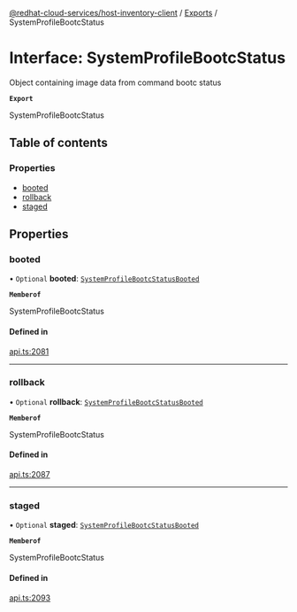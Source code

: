 [@redhat-cloud-services/host-inventory-client](../README.md) / [Exports](../modules.md) / SystemProfileBootcStatus

# Interface: SystemProfileBootcStatus

Object containing image data from command bootc status

**`Export`**

SystemProfileBootcStatus

## Table of contents

### Properties

- [booted](SystemProfileBootcStatus.md#booted)
- [rollback](SystemProfileBootcStatus.md#rollback)
- [staged](SystemProfileBootcStatus.md#staged)

## Properties

### booted

• `Optional` **booted**: [`SystemProfileBootcStatusBooted`](SystemProfileBootcStatusBooted.md)

**`Memberof`**

SystemProfileBootcStatus

#### Defined in

[api.ts:2081](https://github.com/RedHatInsights/javascript-clients/blob/main/packages/host-inventory/api.ts#L2081)

___

### rollback

• `Optional` **rollback**: [`SystemProfileBootcStatusBooted`](SystemProfileBootcStatusBooted.md)

**`Memberof`**

SystemProfileBootcStatus

#### Defined in

[api.ts:2087](https://github.com/RedHatInsights/javascript-clients/blob/main/packages/host-inventory/api.ts#L2087)

___

### staged

• `Optional` **staged**: [`SystemProfileBootcStatusBooted`](SystemProfileBootcStatusBooted.md)

**`Memberof`**

SystemProfileBootcStatus

#### Defined in

[api.ts:2093](https://github.com/RedHatInsights/javascript-clients/blob/main/packages/host-inventory/api.ts#L2093)
